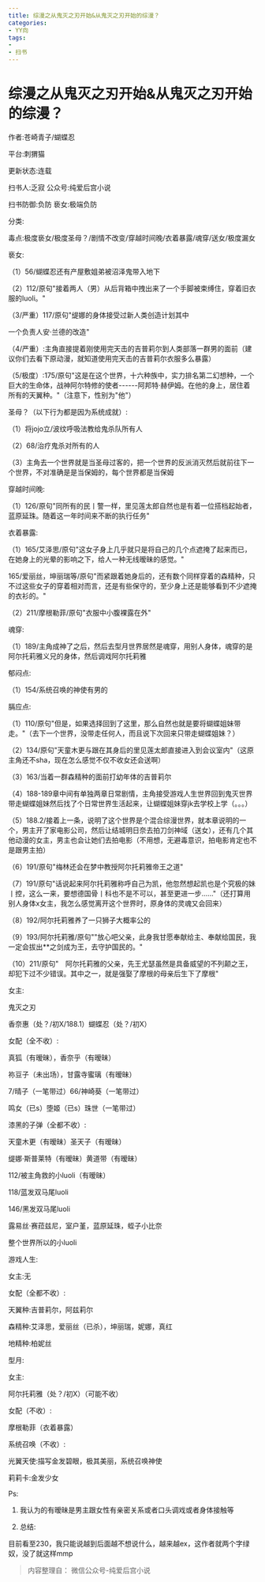```yaml
---
title: 综漫之从鬼灭之刃开始&从鬼灭之刃开始的综漫？
categories:
- YY向
tags:
- 
- 扫书
---
```

# 综漫之从鬼灭之刃开始&从鬼灭之刃开始的综漫？
作者:苍崎青子/蝴蝶忍

平台:刺猬猫

更新状态:连载

扫书人:乏寂 公众号:纯爱后宫小说

扫书防御:负防 亵女:极端负防

分类:

毒点:极度亵女/极度圣母？/剧情不改变/穿越时间晚/衣着暴露/魂穿/送女/极度漏女

亵女:

（1）56/蝴蝶忍还有产屋敷姐弟被沼泽鬼带入地下

（2）112/原句"接着两人（男）从后背箱中拽出来了一个手脚被束缚住，穿着旧衣服的luoli。"

（3/严重）117/原句"缇娜的身体接受过新人类创造计划其中

一个负责人安·兰德的改造"

（4/严重）:主角直接提着刚使用完天击的吉普莉尔到人类部落一群男的面前（建议你们去看下原动漫，就知道使用完天击的吉普莉尔衣服多么暴露）

（5/极度）:175/原句"这是在这个世界，十六种族中，实力排名第二幻想种，一个巨大的生命体，战神阿尔特修的使者------阿邦特·赫伊姆。在他的身上，居住着所有的天翼种。"（注意下，性别为"他"）

圣母？（以下行为都是因为系统成就）:

（1）将jojo立/波纹呼吸法教给鬼杀队所有人

（2）68/治疗鬼杀对所有的人

（3）主角去一个世界就是当圣母过客的，把一个世界的反派消灭然后就前往下一个世界，不对准确是是当保姆的，每个世界都是当保姆

穿越时间晚:

（1）126/原句"同所有的民丨警一样，里见莲太郎自然也是有着一位搭档起始者，蓝原延珠。随着这一年时间来不断的执行任务"

衣着暴露:

（1）165/艾泽思/原句"这女子身上几乎就只是将自己的几个点遮掩了起来而已，在她身上的光晕的影响之下，给人一种无线暧昧的感觉。"

165/爱丽丝，坤丽瑞等/原句"而紧跟着她身后的，还有数个同样穿着的森精种，只不过这些女子的穿着相对而言，还是有些保守的，至少身上还是能够看到不少遮掩的衣衫的。"

（2）211/摩根勒菲/原句"衣服中小腹裸露在外"

魂穿:

（1）189/主角成神了之后，然后去型月世界居然是魂穿，用别人身体，魂穿的是阿尔托莉雅义兄的身体，然后调戏阿尔托莉雅

郁闷点:

（1）154/系统召唤的神使有男的

膈应点:

（1）110/原句"但是，如果选择回到了这里，那么自然也就是要将蝴蝶姐妹带走。"（去下一个世界，没带走任何人，而且说下次回来只带走蝴蝶姐妹？）

（2）134/原句"天童木更与跟在其身后的里见莲太郎直接进入到会议室内"（这原主角还不sha，现在怎么感觉不仅不收女还会送啊）

（3）163/当着一群森精种的面前打幼年体的吉普莉尔

（4）188-189章中间有单独两章日常剧情，主角接受游戏人生世界回到鬼灭世界带走蝴蝶姐妹然后找了个日常世界生活起来，让蝴蝶姐妹穿jk去学校上学（。。。）

（5）188.2/接着上一条，说明了这个世界是个混合综漫世界，就本章说明的一个，男主开了家电影公司，然后让结城明日奈去拍刀剑神域（送女），还有几个其他动漫的女主，男主也会让她们去拍电影（不用想，无避毒意识，拍电影肯定也不是跟男主拍）

（6）191/原句"梅林还会在梦中教授阿尔托莉雅帝王之道"

（7）191/原句"话说起来阿尔托莉雅称呼自己为凯，他忽然想起凯也是个究极的妹丨控，这么一来，要想德国骨丨科也不是不可以，甚至更进一步......"（还打算用别人身体x女主，我怎么感觉离开这个世界时，原身体的灵魂又会回来）

（8）192/阿尔托莉雅养了一只狮子大概率公的

（9）193/阿尔托莉雅/原句""放心吧父亲，此身我甘愿奉献给主、奉献给国民，我一定会拔出\*\*之剑成为王，去守护国民的。"

（10）211/原句"　阿尔托莉雅的父亲，先王尤瑟虽然是具备威望的不列颠之王，却犯下过不少错误。其中之一，就是强娶了摩根的母亲后生下了摩根"

女主:

鬼灭之刃

香奈惠（处？/初Ⅹ/188.1）蝴蝶忍（处？/初X）

女配（全不收）:

真狐（有暧昧），香奈乎（有暧昧）

祢豆子（未出场），甘露寺蜜璃（有暧昧）

7/晴子（一笔带过）66/神崎葵（一笔带过）

鸣女（已s）堕姬（已s）珠世（一笔带过）

漆黑的子弹（全都不收）:

天童木更（有暧昧）圣天子（有暧昧）

缇娜·斯普莱特（有暧昧）黄道带（有暧昧）

112/被主角救的小luoli（有暧昧）

118/蓝发双马尾luoli

146/黑发双马尾luoli

露易丝·赛菈兹尼，室户堇，蓝原延珠，蛭子小比奈

整个世界所以的小luoli

游戏人生:

女主:无

女配（全都不收）:

天翼种:吉普莉尔，阿兹莉尔

森精种:艾泽思，爱丽丝（已杀），坤丽瑞，妮娜，真红

地精种:柏妮丝

型月:

女主:

阿尔托莉雅（处？/初X）（可能不收）

女配（不收）:

摩根勒菲（衣着暴露）

系统召唤（不收）:

光翼天使:描写金发碧眼，极其美丽，系统召唤神使

莉莉卡:金发少女

Ps:

1.  我认为的有暧昧是男主跟女性有亲密关系或者口头调戏或者身体接触等

2.  总结:

目前看至230，我只能说越到后面越不想说什么，越来越ex，这作者就两个字绿奴，没了就这样mmp


> 内容整理自： 微信公众号-纯爱后宫小说